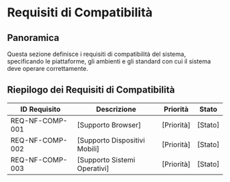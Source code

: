 # Requisiti di Compatibilità

## Panoramica

Questa sezione definisce i requisiti di compatibilità del sistema, specificando le piattaforme, gli ambienti e gli standard con cui il sistema deve operare correttamente.

## Riepilogo dei Requisiti di Compatibilità

| ID Requisito | Descrizione | Priorità | Stato |
|--------------|-------------|----------|-------|
| REQ-NF-COMP-001 | [Supporto Browser] | [Priorità] | [Stato] |
| REQ-NF-COMP-002 | [Supporto Dispositivi Mobili] | [Priorità] | [Stato] |
| REQ-NF-COMP-003 | [Supporto Sistemi Operativi] | [Priorità] | [Stato] |
